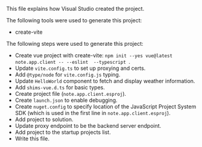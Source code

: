 This file explains how Visual Studio created the project.

The following tools were used to generate this project:
- create-vite

The following steps were used to generate this project:
- Create vue project with create-vite: `npm init --yes vue@latest note.app.client -- --eslint  --typescript `.
- Update `vite.config.ts` to set up proxying and certs.
- Add `@type/node` for `vite.config.js` typing.
- Update `HelloWorld` component to fetch and display weather information.
- Add `shims-vue.d.ts` for basic types.
- Create project file (`note.app.client.esproj`).
- Create `launch.json` to enable debugging.
- Create `nuget.config` to specify location of the JavaScript Project System SDK (which is used in the first line in `note.app.client.esproj`).
- Add project to solution.
- Update proxy endpoint to be the backend server endpoint.
- Add project to the startup projects list.
- Write this file.
